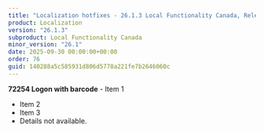 ```yaml
---
title: "Localization hotfixes - 26.1.3 Local Functionality Canada, Release date September 30, 2025 - Hotfixes"
product: Localization
version: "26.1.3"
subproduct: Local Functionality Canada
minor_version: "26.1"
date: 2025-09-30 00:00:00+00:00
order: 76
guid: 140288a5c585931d806d5778a221fe7b2646060c
---
```


**72254 Logon with barcode** - Item 1- Item 2- Item 3- Details not available.
